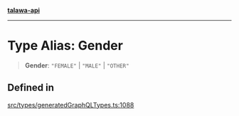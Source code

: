 [**talawa-api**](../../../README.md)

***

# Type Alias: Gender

> **Gender**: `"FEMALE"` \| `"MALE"` \| `"OTHER"`

## Defined in

[src/types/generatedGraphQLTypes.ts:1088](https://github.com/Suyash878/talawa-api/blob/b5a9d8b4a1ea678a3d6f5b710b3721f91a3052fc/src/types/generatedGraphQLTypes.ts#L1088)
